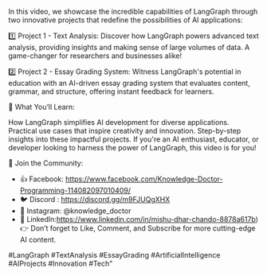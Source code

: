 In this video, we showcase the incredible capabilities of LangGraph through two innovative projects that redefine the possibilities of AI applications:

1️⃣ Project 1 - Text Analysis: Discover how LangGraph powers advanced text analysis, providing insights and making sense of large volumes of data. A game-changer for researchers and businesses alike!

2️⃣ Project 2 - Essay Grading System: Witness LangGraph's potential in education with an AI-driven essay grading system that evaluates content, grammar, and structure, offering instant feedback for learners.

🔗 What You’ll Learn:

How LangGraph simplifies AI development for diverse applications.
Practical use cases that inspire creativity and innovation.
Step-by-step insights into these impactful projects.
If you're an AI enthusiast, educator, or developer looking to harness the power of LangGraph, this video is for you!

💬 Join the Community:
- 👍 Facebook: https://www.facebook.com/Knowledge-Doctor-Programming-114082097010409/
- 🐦 Discord : https://discord.gg/m9FJUQgXHX
- 📸 Instagram: @knowledge_doctor
- 💼 LinkedIn:https://www.linkedin.com/in/mishu-dhar-chando-8878a617b)
👉 Don’t forget to Like, Comment, and Subscribe for more cutting-edge AI content.

#LangGraph #TextAnalysis #EssayGrading #ArtificialIntelligence #AIProjects #Innovation #Tech"
